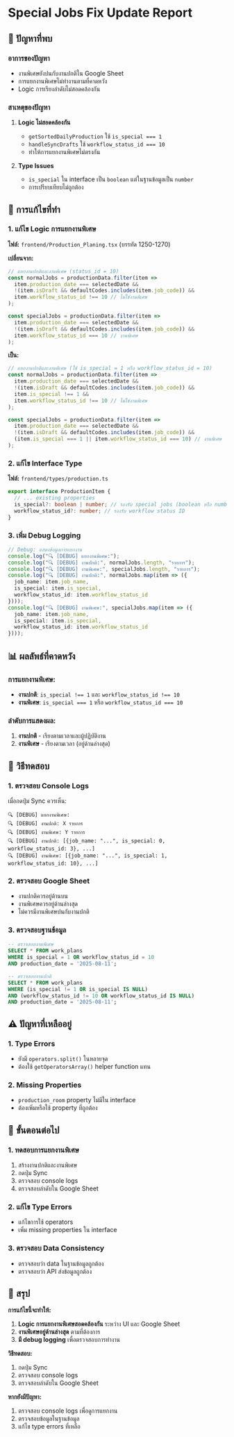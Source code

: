 # Special Jobs Fix Update Report

## 🎯 **ปัญหาที่พบ**

### **อาการของปัญหา**
- งานพิเศษยังปนกับงานปกติใน Google Sheet
- การแยกงานพิเศษไม่ทำงานตามที่คาดหวัง
- Logic การเรียงลำดับไม่สอดคล้องกัน

### **สาเหตุของปัญหา**
1. **Logic ไม่สอดคล้องกัน**
   - `getSortedDailyProduction` ใช้ `is_special === 1`
   - `handleSyncDrafts` ใช้ `workflow_status_id === 10`
   - ทำให้การแยกงานพิเศษไม่ตรงกัน

2. **Type Issues**
   - `is_special` ใน interface เป็น `boolean` แต่ในฐานข้อมูลเป็น `number`
   - การเปรียบเทียบไม่ถูกต้อง

## 🔧 **การแก้ไขที่ทำ**

### **1. แก้ไข Logic การแยกงานพิเศษ**
**ไฟล์:** `frontend/Production_Planing.tsx` (บรรทัด 1250-1270)

**เปลี่ยนจาก:**
```typescript
// แยกงานปกติและงานพิเศษ (status_id = 10)
const normalJobs = productionData.filter(item => 
  item.production_date === selectedDate && 
  !(item.isDraft && defaultCodes.includes(item.job_code)) &&
  item.workflow_status_id !== 10 // ไม่ใช่งานพิเศษ
);

const specialJobs = productionData.filter(item => 
  item.production_date === selectedDate && 
  !(item.isDraft && defaultCodes.includes(item.job_code)) &&
  item.workflow_status_id === 10 // งานพิเศษ
);
```

**เป็น:**
```typescript
// แยกงานปกติและงานพิเศษ (ใช้ is_special = 1 หรือ workflow_status_id = 10)
const normalJobs = productionData.filter(item => 
  item.production_date === selectedDate && 
  !(item.isDraft && defaultCodes.includes(item.job_code)) &&
  item.is_special !== 1 && 
  item.workflow_status_id !== 10 // ไม่ใช่งานพิเศษ
);

const specialJobs = productionData.filter(item => 
  item.production_date === selectedDate && 
  !(item.isDraft && defaultCodes.includes(item.job_code)) &&
  (item.is_special === 1 || item.workflow_status_id === 10) // งานพิเศษ
);
```

### **2. แก้ไข Interface Type**
**ไฟล์:** `frontend/types/production.ts`

```typescript
export interface ProductionItem {
  // ... existing properties
  is_special?: boolean | number; // รองรับ special jobs (boolean หรือ number)
  workflow_status_id?: number; // รองรับ workflow status ID
}
```

### **3. เพิ่ม Debug Logging**
```typescript
// Debug: แสดงข้อมูลการแยกงาน
console.log("🔍 [DEBUG] แยกงานพิเศษ:");
console.log("🔍 [DEBUG] งานปกติ:", normalJobs.length, "รายการ");
console.log("🔍 [DEBUG] งานพิเศษ:", specialJobs.length, "รายการ");
console.log("🔍 [DEBUG] งานปกติ:", normalJobs.map(item => ({ 
  job_name: item.job_name, 
  is_special: item.is_special, 
  workflow_status_id: item.workflow_status_id 
})));
console.log("🔍 [DEBUG] งานพิเศษ:", specialJobs.map(item => ({ 
  job_name: item.job_name, 
  is_special: item.is_special, 
  workflow_status_id: item.workflow_status_id 
})));
```

## 📊 **ผลลัพธ์ที่คาดหวัง**

### **การแยกงานพิเศษ:**
- **งานปกติ**: `is_special !== 1` และ `workflow_status_id !== 10`
- **งานพิเศษ**: `is_special === 1` หรือ `workflow_status_id === 10`

### **ลำดับการแสดงผล:**
1. **งานปกติ** - เรียงตามเวลาและผู้ปฏิบัติงาน
2. **งานพิเศษ** - เรียงตามเวลา (อยู่ด้านล่างสุด)

## 🧪 **วิธีทดสอบ**

### **1. ตรวจสอบ Console Logs**
เมื่อกดปุ่ม Sync ควรเห็น:
```
🔍 [DEBUG] แยกงานพิเศษ:
🔍 [DEBUG] งานปกติ: X รายการ
🔍 [DEBUG] งานพิเศษ: Y รายการ
🔍 [DEBUG] งานปกติ: [{job_name: "...", is_special: 0, workflow_status_id: 3}, ...]
🔍 [DEBUG] งานพิเศษ: [{job_name: "...", is_special: 1, workflow_status_id: 10}, ...]
```

### **2. ตรวจสอบ Google Sheet**
- งานปกติควรอยู่ด้านบน
- งานพิเศษควรอยู่ด้านล่างสุด
- ไม่ควรมีงานพิเศษปนกับงานปกติ

### **3. ตรวจสอบฐานข้อมูล**
```sql
-- ตรวจสอบงานพิเศษ
SELECT * FROM work_plans 
WHERE is_special = 1 OR workflow_status_id = 10 
AND production_date = '2025-08-11';

-- ตรวจสอบงานปกติ
SELECT * FROM work_plans 
WHERE (is_special != 1 OR is_special IS NULL) 
AND (workflow_status_id != 10 OR workflow_status_id IS NULL)
AND production_date = '2025-08-11';
```

## ⚠️ **ปัญหาที่เหลืออยู่**

### **1. Type Errors**
- ยังมี `operators.split()` ในหลายจุด
- ต้องใช้ `getOperatorsArray()` helper function แทน

### **2. Missing Properties**
- `production_room` property ไม่มีใน interface
- ต้องเพิ่มหรือใช้ property ที่ถูกต้อง

## 🚀 **ขั้นตอนต่อไป**

### **1. ทดสอบการแยกงานพิเศษ**
1. สร้างงานปกติและงานพิเศษ
2. กดปุ่ม Sync
3. ตรวจสอบ console logs
4. ตรวจสอบลำดับใน Google Sheet

### **2. แก้ไข Type Errors**
- แก้ไขการใช้ operators
- เพิ่ม missing properties ใน interface

### **3. ตรวจสอบ Data Consistency**
- ตรวจสอบว่า data ในฐานข้อมูลถูกต้อง
- ตรวจสอบว่า API ส่งข้อมูลถูกต้อง

## 📝 **สรุป**

**การแก้ไขนี้จะทำให้:**
1. **Logic การแยกงานพิเศษสอดคล้องกัน** ระหว่าง UI และ Google Sheet
2. **งานพิเศษอยู่ด้านล่างสุด** ตามที่ต้องการ
3. **มี debug logging** เพื่อตรวจสอบการทำงาน

**วิธีทดสอบ:**
1. กดปุ่ม Sync
2. ตรวจสอบ console logs
3. ตรวจสอบลำดับใน Google Sheet

**หากยังมีปัญหา:**
1. ตรวจสอบ console logs เพื่อดูการแยกงาน
2. ตรวจสอบข้อมูลในฐานข้อมูล
3. แก้ไข type errors ที่เหลือ
